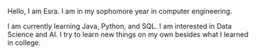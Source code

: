 Hello, I am Esra. I am in my sophomore year in computer engineering. 

I am currently learning Java, Python, and SQL.
I am interested in Data Science and AI.
I try to learn new things on my own besides what I learned in college.

